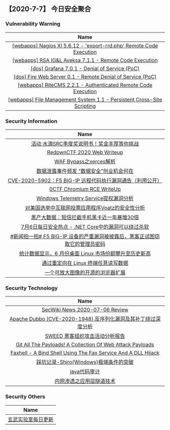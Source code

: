 
 ##   【2020-7-7】 今日安全聚合


###  						       							Vulnerability Warning

|                             Name                             |
| :----------------------------------------------------------: |
|[[webapps] Nagios XI 5.6.12 - 'export-rrd.php' Remote Code Execution](https://www.exploit-db.com/exploits/48640)|
|[[webapps] RSA IG&L Aveksa 7.1.1 - Remote Code Execution](https://www.exploit-db.com/exploits/48639)|
|[[dos] Grafana 7.0.1 - Denial of Service (PoC)](https://www.exploit-db.com/exploits/48638)|
|[[dos] Fire Web Server 0.1 - Remote Denial of Service (PoC)](https://www.exploit-db.com/exploits/48637)|
|[[webapps] RiteCMS 2.2.1 - Authenticated Remote Code Execution](https://www.exploit-db.com/exploits/48636)|
|[[webapps] File Management System 1.1 - Persistent Cross-Site Scripting](https://www.exploit-db.com/exploits/48635)|

### 						        							Security Information
|                             Name                                    |
| :----------------------------------------------------------: |
|[活动  水滴SRC季度奖说明书！奖金丰厚等你挑战](https://www.anquanke.com/post/id/209823)|
|[RedpwnCTF 2020 Web Writeup](https://www.anquanke.com/post/id/209776)|
|[WAF Bypass之xerces解析](https://www.anquanke.com/post/id/209826)|
|[数据泄露事件频发 “数据安全”创业机会何在](https://www.anquanke.com/post/id/209762)|
|[CVE-2020-5902：F5 BIG-IP 远程代码执行漏洞通告（利用公开）](https://www.anquanke.com/post/id/209859)|
|[0CTF Chromium RCE WriteUp](https://www.anquanke.com/post/id/209401)|
|[Windows Telemetry Service提权漏洞分析](https://www.anquanke.com/post/id/209775)|
|[对美国选举中互联网投票应用程序Voatz的安全性分析](https://www.anquanke.com/post/id/209722)|
|[黑产大数据：短信拦截手机黑卡近一年暴增30倍](https://www.anquanke.com/post/id/209752)|
|[7月6日每日安全热点 - .NET Core中的漏洞可以绕过杀软](https://www.anquanke.com/post/id/209801)|
|[#新闻拍一拍# F5 BIG-IP 设备的严重漏洞被披露后，黑客正试图窃取它的管理员密码](https://linux.cn/article-12387-1.html?utm_source=rss&utm_medium=rss)|
|[统计数据显示，6 月份桌面 Linux 市场份额攀升至历史新高](https://linux.cn/article-12386-1.html?utm_source=rss&utm_medium=rss)|
|[通过重定向在 Linux 终端任意读写数据](https://linux.cn/article-12385-1.html?utm_source=rss&utm_medium=rss)|
|[一个可放大图像的开源的浏览器扩展](https://linux.cn/article-12384-1.html?utm_source=rss&utm_medium=rss)|

### 						        							Security  Technology
|                             Name                                    |
| :----------------------------------------------------------: |
|[SecWiki News 2020-07-06 Review](http://www.sec-wiki.com/?2020-07-06)|
|[Apache Dubbo (CVE-2020-1948) 反序列化漏洞及其补丁绕过深度分析](https://paper.seebug.org/1266/)|
|[SWEED 黑客组织攻击活动分析报告](https://paper.seebug.org/1265/)|
|[Git All The Payloads! A Collection Of Web Attack Payloads](http://www.kitploit.com/2020/07/git-all-payloads-collection-of-web.html)|
|[Faxhell - A Bind Shell Using The Fax Service And A DLL Hijack](http://www.kitploit.com/2020/07/faxhell-bind-shell-using-fax-service.html)|
|[踩坑记录-Shiro(Windows)极端条件的突破](http://xz.aliyun.com/t/7941)|
|[java代码审计](http://xz.aliyun.com/t/7945)|
|[内网渗透之应用层隧道技术](http://xz.aliyun.com/t/7956)|

### 						        							Security  Others
|                             Name                                    |
| :----------------------------------------------------------: |
|[玄武实验室每日更新](https://weibo.com/p/1006065582522936/wenzhang?from=page_100606_profile&wvr=6&mod=wenzhangmore)|


